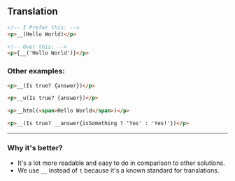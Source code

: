 ## Translation

```HTML
<!-- I Prefer this: -->
<p>__(Hello World)</p>

<!-- Over this: -->
<p>{__('Hello World')}</p>
```

### Other examples:

```HTML
<p>__(Is true? {answer})</p>

<p>__u(Is true? {answer})</p>

<p>__html(<span>Hello World</span>)</p>

<p>__(Is true? __answer{isSomething ? 'Yes' : 'Yes!'})</p>
```

---

### Why it's better?

- It's a lot more readable and easy to do in comparison to other solutions.
- We use `__` instead of `t` because it's a known standard for translations.
